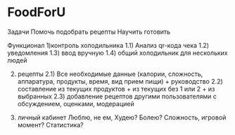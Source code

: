 # FoodForU

Задачи
Помочь подобрать рецепты
Научить готовить 


Функционал
1)контроль холодильника
1.1) Анализ qr-кода чека
1.2) уведомления
1.3) ввод вручную
1.4) общий холодильник для нескольких людей

2) рецепты 
2.1) Все необходимые данные (калории, сложность, аппаратура, продукты, время, вид прием пищи) + руководство
2.2) составление из текущих продуктов + из текущих без 1 или 2 + из выбранных
2.3) добавление рецептов другими пользователями с обсуждением, оценками, модерацией 

3) личный кабинет
Люблю, не ем, Худею? Болею? Сложность, игровой момент? Статистика?
